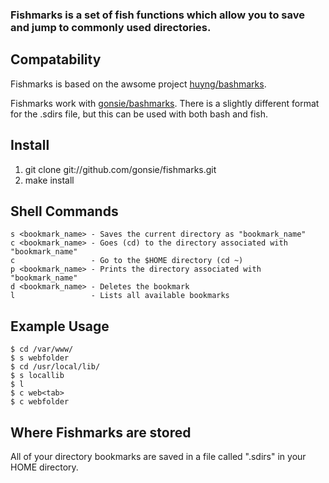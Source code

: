 ### Fishmarks is a set of fish functions which allow you to save and jump to commonly used directories. 

## Compatability

Fishmarks is based on the awsome project [huyng/bashmarks](http://www.huyng.com/projects/bashmarks/).

Fishmarks work with [gonsie/bashmarks](http://github.com/gonsie/bashmarks). There is a slightly different format for the .sdirs file, but this can be used with both bash and fish.

## Install

1. git clone git://github.com/gonsie/fishmarks.git
2. make install

## Shell Commands

    s <bookmark_name> - Saves the current directory as "bookmark_name"
    c <bookmark_name> - Goes (cd) to the directory associated with "bookmark_name"
    c                 - Go to the $HOME directory (cd ~)
    p <bookmark_name> - Prints the directory associated with "bookmark_name"
    d <bookmark_name> - Deletes the bookmark
    l                 - Lists all available bookmarks
    
## Example Usage

    $ cd /var/www/
    $ s webfolder
    $ cd /usr/local/lib/
    $ s locallib
    $ l
    $ c web<tab>
    $ c webfolder

## Where Fishmarks are stored
    
All of your directory bookmarks are saved in a file called ".sdirs" in your HOME directory. 


